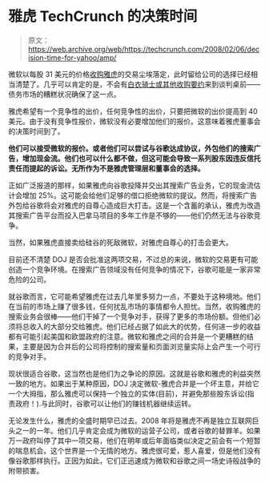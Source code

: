 # 雅虎 TechCrunch 的决策时间

> 原文：<https://web.archive.org/web/https://techcrunch.com/2008/02/06/decision-time-for-yahoo/amp/>

微软以每股 31 美元的价格[收购雅虎](https://web.archive.org/web/20230125130306/http://techcrunch.com/2008/02/01/what-would-a-combined-microsoft-yahoo-look-like/)的交易尘埃落定，此时留给公司的选择已经相当清楚了。几乎可以肯定的是，不会有[白衣骑士或其他收购要约](https://web.archive.org/web/20230125130306/http://techcrunch.com/2008/02/03/no-super-bowl-for-the-yahoo-top-brass-weigh-their-limited-options/)来到谈判桌前——债务市场的糟糕状况确保了这一点。

雅虎希望有一个竞争性的出价，任何竞争性的出价，只要把微软的出价提高到 40 美元。由于没有竞争性报价，微软没有必要增加他们的报价。这意味着雅虎董事会的决策时间到了。

**他们可以接受微软的报价。或者他们可以尝试与谷歌达成协议，外包他们的搜索广告，增加现金流。他们也可以什么都不做，但这可能会导致一系列股东因违反信托责任而提起的诉讼。无所作为不是雅虎管理层和董事会的选择。**

正如广泛报道的那样，如果雅虎向谷歌投降并交出其搜索广告业务，它的现金流估计会增加 25%。这可能会给他们足够的借口拒绝微软的提议。然而，将搜索广告外包给谷歌将会对雅虎的自尊心造成巨大打击。这是一个含蓄的承认，雅虎为改造其搜索广告平台而投入巴拿马项目的多年工作是不够的——他们仍然无法与谷歌竞争。

当然，如果雅虎直接卖给硅谷的死敌微软，对雅虎自尊心的打击会更大。

目前还不清楚 DOJ 是否会批准这两项交易，不过总的来说，微软的交易更有可能创造一个竞争环境。在搜索广告领域没有任何竞争的情况下，谷歌可能是一家非常危险的公司。

就谷歌而言，它可能希望雅虎在过去几年里多努力一点，不要处于这种境地。他们在当前的市场上赚了很多钱，任何扰乱市场的事情都令人担忧。当然，收购雅虎的搜索业务会很棒——他们干掉了一个竞争对手，获得了更多的市场份额。但他们必须将总收入的大部分交给雅虎。他们已经占据了如此大的优势，任何进一步的收益都有可能引起美国和欧盟政府的注意。微软和雅虎之间的合并是一个更糟糕的结果，主要是因为合并后的公司将控制的搜索量和页面浏览量实际上会产生一个可行的竞争对手。

现状很适合谷歌，这当然也是他们为之争论的原因。这就是谷歌和雅虎的利益突然一致的地方。如果出于某种原因，DOJ 决定微软-雅虎合并是一个坏主意，并给它一个大拇指，那么雅虎可以保持一个独立的实体(目前)，并避免那些股东诉讼(指责政府！).与此同时，谷歌可以让他们的赚钱机器继续运转。

无论发生什么，雅虎的全盛时期早已过去。2008 年将是雅虎不再是独立互联网巨头之一的一年。他们几乎肯定会成为微软的运营子公司，或者谷歌的替罪羊。如果万一政府叫停了其中一项交易，他们在明年或后年面临类似决定之前会有一个短暂的喘息机会。这个世界是一个无情的地方。雅虎很可爱，惹人喜爱，但是他们没有像谷歌那样执行。正因为如此，它们正迅速成为微软和谷歌之间一场史诗般战争的附带损害。

<amp-analytics data-credentials="include" class="i-amphtml-layout-fixed i-amphtml-layout-size-defined" i-amphtml-layout="fixed"></amp-analytics>